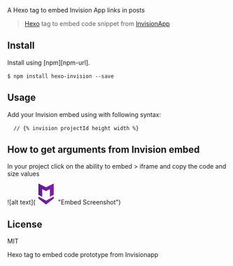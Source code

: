 
A Hexo tag to embed Invision App links in posts

> [Hexo] tag to embed code snippet from [InvisionApp](http://invisionapp.com)

## Install

Install using [npm][npm-url].

    $ npm install hexo-invision --save

## Usage

Add your Invision embed using with following syntax:

```
  // {% invision projectId height width %}
```
## How to get arguments from Invision embed
In your project click on the ability to embed > iframe and copy the code and size values

![alt text](![alt text](https://github.com/adam-p/markdown-here/raw/master/src/common/images/icon48.png "Embed Screenshot") "Embed Screenshot")

## License
MIT

[homepage]: (https://github.com/gunkdesign/hexo-invision)
[hexo-invision]: (https://github.com/gunkdesign/hexo-invision)

[Hexo]: (http://hexo.io/)
Hexo tag to embed code prototype from Invisionapp